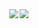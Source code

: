 <a href="https://github.com/anuraghazra/github-readme-stats">
  <img align="left" src="https://github-readme-stats.vercel.app/api?username=otoshimtoshi&count_private=true&show_icons=true" />
</a>
<a href="https://github.com/anuraghazra/github-readme-stats">
  <img align="left" src="https://github-readme-stats.vercel.app/api/top-langs/?username=otoshimtoshi&layout=compact" />
</a>
